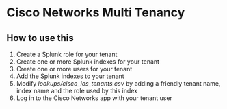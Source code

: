 # Cisco Networks Multi Tenancy

## How to use this
1. Create a Splunk role for your tenant
2. Create one or more Splunk indexes for your tenant
3. Create one or more users for your tenant
4. Add the Splunk indexes to your tenant
5. Modify *lookups/cisco_ios_tenants.csv* by adding a friendly tenant name, index name and the role used by this index
6. Log in to the Cisco Networks app with your tenant user
